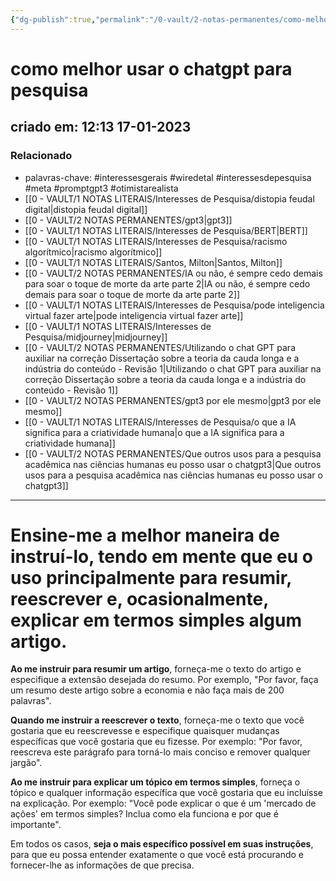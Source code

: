 ```yaml
---
{"dg-publish":true,"permalink":"/0-vault/2-notas-permanentes/como-melhor-usar-o-chatgpt-para-pesquisa/","tags":["permanente","interessesgerais","wiredetal","interessesdepesquisa","meta","promptgpt3","otimistarealista"],"dgHomeLink":true,"dgShowLocalGraph":true,"dgShowFileTree":true,"dgEnableSearch":true}
---
```


# como melhor usar o chatgpt para pesquisa
## criado em: 12:13 17-01-2023

### Relacionado
- palavras-chave: #interessesgerais  #wiredetal  #interessesdepesquisa #meta #promptgpt3  #otimistarealista 
- [[0 - VAULT/1 NOTAS LITERAIS/Interesses de Pesquisa/distopia feudal digital\|distopia feudal digital]]
- [[0 - VAULT/2 NOTAS PERMANENTES/gpt3\|gpt3]]
- [[0 - VAULT/1 NOTAS LITERAIS/Interesses de Pesquisa/BERT\|BERT]]
- [[0 - VAULT/1 NOTAS LITERAIS/Interesses de Pesquisa/racismo algorítmico\|racismo algorítmico]]
- [[0 - VAULT/1 NOTAS LITERAIS/Santos, Milton\|Santos, Milton]]
- [[0 - VAULT/2 NOTAS PERMANENTES/IA ou não, é sempre cedo demais para soar o toque de morte da arte parte 2\|IA ou não, é sempre cedo demais para soar o toque de morte da arte parte 2]]
- [[0 - VAULT/1 NOTAS LITERAIS/Interesses de Pesquisa/pode inteligencia virtual fazer arte\|pode inteligencia virtual fazer arte]]
- [[0 - VAULT/1 NOTAS LITERAIS/Interesses de Pesquisa/midjourney\|midjourney]]
- [[0 - VAULT/2 NOTAS PERMANENTES/Utilizando o chat GPT para auxiliar na correção Dissertação sobre a teoria da cauda longa e a indústria do conteúdo - Revisão 1\|Utilizando o chat GPT para auxiliar na correção Dissertação sobre a teoria da cauda longa e a indústria do conteúdo - Revisão 1]]
- [[0 - VAULT/2 NOTAS PERMANENTES/gpt3 por ele mesmo\|gpt3 por ele mesmo]]
- [[0 - VAULT/1 NOTAS LITERAIS/Interesses de Pesquisa/o que a IA significa para a criatividade humana\|o que a IA significa para a criatividade humana]]
- [[0 - VAULT/2 NOTAS PERMANENTES/Que outros usos para a pesquisa acadêmica nas ciências humanas eu posso usar o chatgpt3\|Que outros usos para a pesquisa acadêmica nas ciências humanas eu posso usar o chatgpt3]]
---
# Ensine-me a melhor maneira de instruí-lo, tendo em mente que eu o uso principalmente para resumir, reescrever e, ocasionalmente, explicar em termos simples algum artigo.

**Ao me instruir para resumir um artigo**, forneça-me o texto do artigo e especifique a extensão desejada do resumo. Por exemplo, "Por favor, faça um resumo deste artigo sobre a economia e não faça mais de 200 palavras".

**Quando me instruir a reescrever o texto**, forneça-me o texto que você gostaria que eu reescrevesse e especifique quaisquer mudanças específicas que você gostaria que eu fizesse. Por exemplo: "Por favor, reescreva este parágrafo para torná-lo mais conciso e remover qualquer jargão".

**Ao me instruir para explicar um tópico em termos simples**, forneça o tópico e qualquer informação específica que você gostaria que eu incluísse na explicação. Por exemplo: "Você pode explicar o que é um 'mercado de ações' em termos simples? Inclua como ela funciona e por que é importante".

Em todos os casos, **seja o mais específico possível em suas instruções**, para que eu possa entender exatamente o que você está procurando e fornecer-lhe as informações de que precisa.